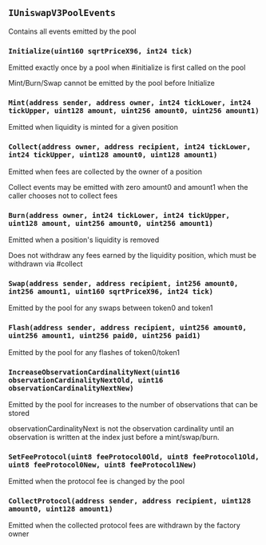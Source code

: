 ## `IUniswapV3PoolEvents`

Contains all events emitted by the pool





### `Initialize(uint160 sqrtPriceX96, int24 tick)`

Emitted exactly once by a pool when #initialize is first called on the pool


Mint/Burn/Swap cannot be emitted by the pool before Initialize


### `Mint(address sender, address owner, int24 tickLower, int24 tickUpper, uint128 amount, uint256 amount0, uint256 amount1)`

Emitted when liquidity is minted for a given position




### `Collect(address owner, address recipient, int24 tickLower, int24 tickUpper, uint128 amount0, uint128 amount1)`

Emitted when fees are collected by the owner of a position


Collect events may be emitted with zero amount0 and amount1 when the caller chooses not to collect fees


### `Burn(address owner, int24 tickLower, int24 tickUpper, uint128 amount, uint256 amount0, uint256 amount1)`

Emitted when a position's liquidity is removed


Does not withdraw any fees earned by the liquidity position, which must be withdrawn via #collect


### `Swap(address sender, address recipient, int256 amount0, int256 amount1, uint160 sqrtPriceX96, int24 tick)`

Emitted by the pool for any swaps between token0 and token1




### `Flash(address sender, address recipient, uint256 amount0, uint256 amount1, uint256 paid0, uint256 paid1)`

Emitted by the pool for any flashes of token0/token1




### `IncreaseObservationCardinalityNext(uint16 observationCardinalityNextOld, uint16 observationCardinalityNextNew)`

Emitted by the pool for increases to the number of observations that can be stored


observationCardinalityNext is not the observation cardinality until an observation is written at the index
just before a mint/swap/burn.


### `SetFeeProtocol(uint8 feeProtocol0Old, uint8 feeProtocol1Old, uint8 feeProtocol0New, uint8 feeProtocol1New)`

Emitted when the protocol fee is changed by the pool




### `CollectProtocol(address sender, address recipient, uint128 amount0, uint128 amount1)`

Emitted when the collected protocol fees are withdrawn by the factory owner





